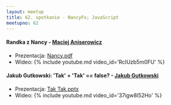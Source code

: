```yaml
---
layout: meetup
title: 62. spotkanie - NancyFx; JavaScript
meetupno: 62
---
```


#### Randka z Nancy - [Maciej Aniserowicz](http://maciejaniserowicz.com)
* Prezentacja: [Nancy.pdf]({{BASE_PATH}}/assets/maniserowicz-nancy.pdf)
* Wideo: {% include youtube.md video_id='RcIUzb5m0FU' %}

#### Jakub Gutkowski: 'Tak' + 'Tak' == false?  - [Jakub Gutkowski](http://blog.gutek.pl)
* Prezentacja: [Tak Tak.pptx]({{BASE_PATH}}/assets/tak%20tak.pptx)
* Wideo: {% include youtube.md video_id='37igw8l52Ho' %}
